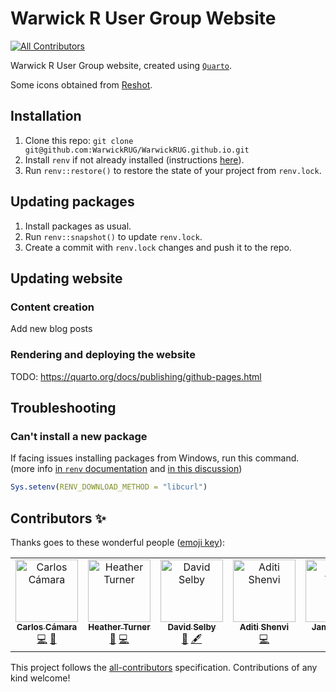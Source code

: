 # Warwick R User Group Website
<!-- ALL-CONTRIBUTORS-BADGE:START - Do not remove or modify this section -->
[![All Contributors](https://img.shields.io/badge/all_contributors-6-orange.svg?style=flat-square)](#contributors-)
<!-- ALL-CONTRIBUTORS-BADGE:END -->

Warwick R User Group website, created using [`Quarto`](https://quarto.org/).

Some icons obtained from [Reshot](https://www.reshot.com/). 

## Installation

1. Clone this repo: `git clone git@github.com:WarwickRUG/WarwickRUG.github.io.git`
2. Install `renv` if not already installed (instructions [here](https://rstudio.github.io/renv/index.html)).
2. Run `renv::restore()` to restore the state of your project from `renv.lock`.

## Updating packages

1. Install packages as usual.
2. Run `renv::snapshot()` to update `renv.lock`.
3. Create a commit with `renv.lock` changes and push it to the repo.

## Updating website

### Content creation

Add new blog posts




### Rendering and deploying the website

TODO: <https://quarto.org/docs/publishing/github-pages.html>

## Troubleshooting

### Can't install a new package

If facing issues installing packages from Windows, run this command. (more info [in `renv` documentation](https://rstudio.github.io/renv/articles/renv.html#downloads-1) and [in this discussion](https://community.rstudio.com/t/cant-install-packages-with-renv/96696/6))

```R
Sys.setenv(RENV_DOWNLOAD_METHOD = "libcurl")
```


## Contributors ✨

Thanks goes to these wonderful people ([emoji key](https://allcontributors.org/docs/en/emoji-key)):

<!-- ALL-CONTRIBUTORS-LIST:START - Do not remove or modify this section -->
<!-- prettier-ignore-start -->
<!-- markdownlint-disable -->
<table>
  <tbody>
    <tr>
      <td align="center" valign="top" width="14.28%"><a href="http://carloscamara.es/en"><img src="https://avatars.githubusercontent.com/u/706549?v=4?s=100" width="100px;" alt="Carlos Cámara"/><br /><sub><b>Carlos Cámara</b></sub></a><br /><a href="https://github.com/WarwickRUG/WarwickRUG.github.io/commits?author=ccamara" title="Code">💻</a> <a href="#projectManagement-ccamara" title="Project Management">📆</a></td>
      <td align="center" valign="top" width="14.28%"><a href="https://www.heatherturner.net/"><img src="https://avatars.githubusercontent.com/u/3343008?v=4?s=100" width="100px;" alt="Heather Turner"/><br /><sub><b>Heather Turner</b></sub></a><br /><a href="#question-hturner" title="Answering Questions">💬</a> <a href="https://github.com/WarwickRUG/WarwickRUG.github.io/commits?author=hturner" title="Code">💻</a></td>
      <td align="center" valign="top" width="14.28%"><a href="https://selbydavid.com"><img src="https://avatars.githubusercontent.com/u/7850509?v=4?s=100" width="100px;" alt="David Selby"/><br /><sub><b>David Selby</b></sub></a><br /><a href="#question-Selbosh" title="Answering Questions">💬</a> <a href="#content-Selbosh" title="Content">🖋</a></td>
      <td align="center" valign="top" width="14.28%"><a href="https://ashenvi10.github.io/"><img src="https://avatars.githubusercontent.com/u/39489147?v=4?s=100" width="100px;" alt="Aditi Shenvi"/><br /><sub><b>Aditi Shenvi</b></sub></a><br /><a href="https://github.com/WarwickRUG/WarwickRUG.github.io/commits?author=ashenvi10" title="Code">💻</a></td>
      <td align="center" valign="top" width="14.28%"><a href="https://warwick.ac.uk/fac/arts/research/digitalhumanities/team/"><img src="https://avatars.githubusercontent.com/u/5781056?v=4?s=100" width="100px;" alt="James Tripp"/><br /><sub><b>James Tripp</b></sub></a><br /><a href="https://github.com/WarwickRUG/WarwickRUG.github.io/commits?author=jamestripp" title="Code">💻</a></td>
      <td align="center" valign="top" width="14.28%"><a href="https://ellakaye.co.uk"><img src="https://avatars.githubusercontent.com/u/7222491?v=4?s=100" width="100px;" alt="Ella Kaye"/><br /><sub><b>Ella Kaye</b></sub></a><br /><a href="https://github.com/WarwickRUG/WarwickRUG.github.io/commits?author=EllaKaye" title="Code">💻</a></td>
    </tr>
  </tbody>
</table>

<!-- markdownlint-restore -->
<!-- prettier-ignore-end -->

<!-- ALL-CONTRIBUTORS-LIST:END -->

This project follows the [all-contributors](https://github.com/all-contributors/all-contributors) specification. Contributions of any kind welcome!
